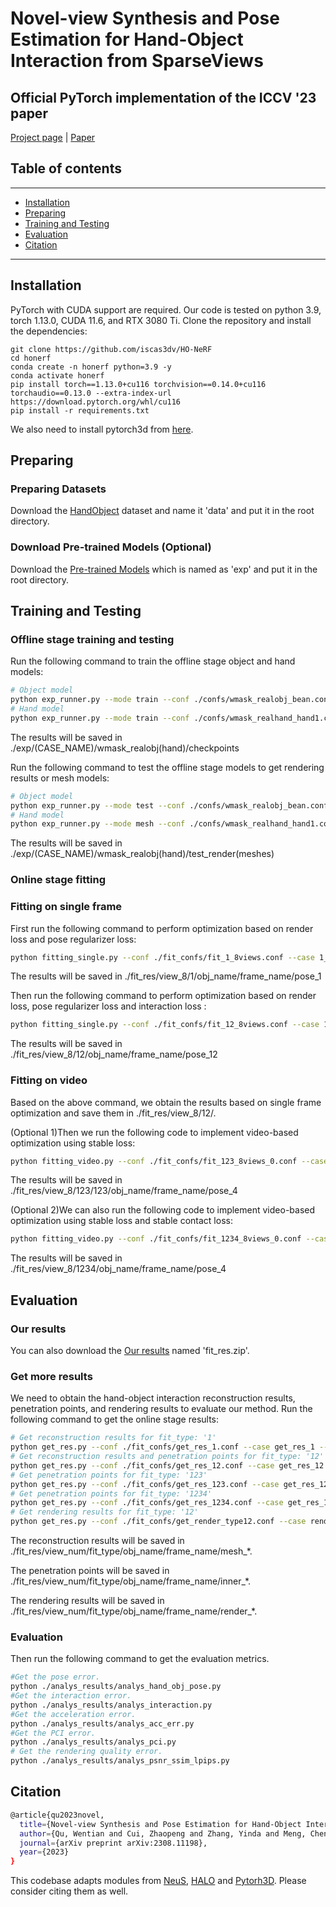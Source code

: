 # Novel-view Synthesis and Pose Estimation for Hand-Object Interaction from SparseViews
## Official PyTorch implementation of the ICCV '23 paper ##

[Project page](https://iscas3dv.github.io/HO-NeRF) | [Paper](https://arxiv.org/pdf/2308.11198)

## Table of contents
-----
  * [Installation](#installation)
  * [Preparing](#preparing)
  * [Training and Testing](#usage)
  * [Evaluation](#eval)
  * [Citation](#citation)
------

## Installation ##
PyTorch with CUDA support are required. Our code is tested on python 3.9, torch 1.13.0, CUDA 11.6, and RTX 3080 Ti.
Clone the repository and install the dependencies:
```
git clone https://github.com/iscas3dv/HO-NeRF
cd honerf
conda create -n honerf python=3.9 -y
conda activate honerf
pip install torch==1.13.0+cu116 torchvision==0.14.0+cu116 torchaudio==0.13.0 --extra-index-url https://download.pytorch.org/whl/cu116
pip install -r requirements.txt
```
We also need to install pytorch3d from [here](https://github.com/facebookresearch/pytorch3d).

## Preparing ##
### Preparing Datasets ###

Download the [HandObject](https://pan.baidu.com/s/1nJE1Jfmo7wwqS7SNqthNrQ?pwd=8pek) dataset and name it 'data' and put it in the root directory.

### Download Pre-trained Models (Optional) ###

Download the [Pre-trained Models](https://pan.baidu.com/s/1nJE1Jfmo7wwqS7SNqthNrQ?pwd=8pek) which is named as 'exp' and put it in the root directory.

## Training and Testing ##

### Offline stage training and testing ###

Run the following command to train the offline stage object and hand models:
```bash
# Object model
python exp_runner.py --mode train --conf ./confs/wmask_realobj_bean.conf --case bean --gpu 0
# Hand model
python exp_runner.py --mode train --conf ./confs/wmask_realhand_hand1.conf --case hand1 --gpu 0
```
The results will be saved in ./exp/(CASE_NAME)/wmask_realobj(hand)/checkpoints

Run the following command to test the offline stage models to get rendering results or mesh models:
```bash
# Object model
python exp_runner.py --mode test --conf ./confs/wmask_realobj_bean.conf --case bean --gpu 0 --is_continue
# Hand model
python exp_runner.py --mode mesh --conf ./confs/wmask_realhand_hand1.conf --case hand1 --gpu 0 --is_continue
```
The results will be saved in ./exp/(CASE_NAME)/wmask_realobj(hand)/test_render(meshes)

### Online stage fitting ###

### Fitting on single frame ###

First run the following command to perform optimization based on render loss and pose regularizer loss:
```bash
python fitting_single.py --conf ./fit_confs/fit_1_8views.conf --case 1_8view --gpu 0
```
The results will be saved in ./fit_res/view_8/1/obj_name/frame_name/pose_1

Then run the following command to perform optimization based on render loss, pose regularizer loss and interaction loss :
```bash
python fitting_single.py --conf ./fit_confs/fit_12_8views.conf --case 12_8view --gpu 0
```
The results will be saved in ./fit_res/view_8/12/obj_name/frame_name/pose_12

### Fitting on video ###

Based on the above command, we obtain the results based on single frame optimization and save them in ./fit_res/view_8/12/.

(Optional 1)Then we run the following code to implement video-based optimization using stable loss:
```bash
python fitting_video.py --conf ./fit_confs/fit_123_8views_0.conf --case 123_8view_id0 --gpu 0
```
The results will be saved in ./fit_res/view_8/123/123/obj_name/frame_name/pose_4

(Optional 2)We can also run the following code to implement video-based optimization using stable loss and stable contact loss:
```bash
python fitting_video.py --conf ./fit_confs/fit_1234_8views_0.conf --case 1234_8view_id0 --gpu 0
```
The results will be saved in ./fit_res/view_8/1234/obj_name/frame_name/pose_4

## Evaluation ##

### Our results ###

You can also download the [Our results](https://pan.baidu.com/s/1nJE1Jfmo7wwqS7SNqthNrQ?pwd=8pek) named 'fit_res.zip'.

### Get more results ###
We need to obtain the hand-object interaction reconstruction results, penetration points, and rendering results to evaluate our method.
Run the following command to get the online stage results:
```bash
# Get reconstruction results for fit_type: '1'
python get_res.py --conf ./fit_confs/get_res_1.conf --case get_res_1 --gpu 0
# Get reconstruction results and penetration points for fit_type: '12'
python get_res.py --conf ./fit_confs/get_res_12.conf --case get_res_12 --gpu 0
# Get penetration points for fit_type: '123'
python get_res.py --conf ./fit_confs/get_res_123.conf --case get_res_123 --gpu 0
# Get penetration points for fit_type: '1234'
python get_res.py --conf ./fit_confs/get_res_1234.conf --case get_res_1234 --gpu 0
# Get rendering results for fit_type: '12'
python get_res.py --conf ./fit_confs/get_render_type12.conf --case render_res_type12 --gpu 0 --render True
```
The reconstruction results will be saved in ./fit_res/view_num/fit_type/obj_name/frame_name/mesh_*.

The penetration points will be saved in ./fit_res/view_num/fit_type/obj_name/frame_name/inner_*.

The rendering results will be saved in ./fit_res/view_num/fit_type/obj_name/frame_name/render_*.

### Evaluation ###

Then run the following command to get the evaluation metrics.
```bash
#Get the pose error.
python ./analys_results/analys_hand_obj_pose.py
#Get the interaction error.
python ./analys_results/analys_interaction.py
#Get the acceleration error.
python ./analys_results/analys_acc_err.py
#Get the PCI error.
python ./analys_results/analys_pci.py
# Get the rendering quality error.
python ./analys_results/analys_psnr_ssim_lpips.py
```

## Citation ##

```bash
@article{qu2023novel,
  title={Novel-view Synthesis and Pose Estimation for Hand-Object Interaction from Sparse Views},
  author={Qu, Wentian and Cui, Zhaopeng and Zhang, Yinda and Meng, Chenyu and Ma, Cuixia and Deng, Xiaoming and Wang, Hongan},
  journal={arXiv preprint arXiv:2308.11198},
  year={2023}
}
```

This codebase adapts modules from [NeuS](https://github.com/Totoro97/NeuS), [HALO](https://github.com/korrawe/halo) and [Pytorh3D](https://github.com/facebookresearch/pytorch3d/). Please consider citing them as well.


